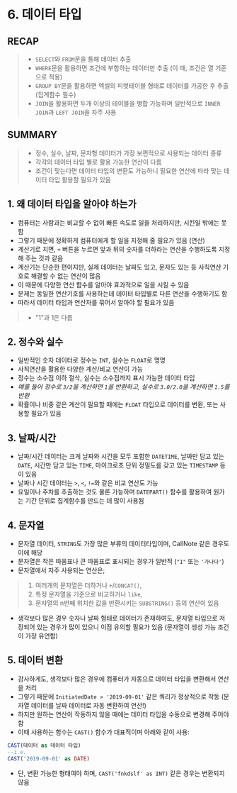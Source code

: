 # 6. 데이터 타입

## RECAP
>- `SELECT`와 `FROM`문을 통해 데이터 추출
>- `WHERE`문을 활용하면 조건에 부합하는 데이터만 추출 (이 때, 조건은 열 기준으로 적용)
>- `GROUP BY`문을 활용하면 엑셀의 피벗테이블 형태로 데이터를 가공한 후 추출 (집계함수 필수)
>- `JOIN`을 활용하면 두개 이상의 테이블을 병합 가능하며 일반적으로 `INNER JOIN`과 `LEFT JOIN`을 자주 사용

## SUMMARY
>- 정수, 실수, 날짜, 문자형 데이터가 가장 보편적으로 사용되는 데이터 종류
>- 각각의 데이터 타입 별로 활용 가능한 연산이 다름
>- 조건이 맞는다면 데이터 타입의 변환도 가능하니 필요한 연산에 따라 맞는 데이터 타입 활용할 필요가 있음

## 1. 왜 데이터 타입을 알아야 하는가
- 컴퓨터는 사람과는 비교할 수 없이 빠른 속도로 일을 처리하지만, 시킨일 밖에는 못함
- 그렇기 때문에 정확하게 컴퓨터에게 할 일을 지정해 줄 필요가 있음 (연산)
- 계산기로 치면, `+` 버튼을 누르면 앞과 뒤의 숫자를 더하라는 연산을 수행하도록 지정해 주는 것과 같음
- 계산기는 단순한 편이지만, 실제 데이터는 날짜도 있고, 문자도 있는 등 사칙연산 기호로 해결할 수 없는 연산이 많음
- 이 때문에 다양한 연산 함수를 알아야 효과적으로 일을 시킬 수 있음
- 문제는 동일한 연산기호를 사용하는데 데이터 타입별로 다른 연산을 수행하기도 함
- 따라서 데이터 타입과 연산자를 묶어서 알아야 할 필요가 있음
>- "1"과 1은 다름

## 2. 정수와 실수
- 일반적인 숫자 데이터로 정수는 `INT`, 실수는 `FLOAT`로 명명
- 사칙연산을 활용한 다양한 계산/비교 연산이 가능
- 정수는 소수점 이하 절삭, 실수는 소수점까지 표시 가능한 데이터 타입
- *예를 들어 정수로 `3/2`을 계산하면 `1`을 반환하고, 실수로 `3.0/2.0`을 계산하면 `1.5`를 반환*
- 확률이나 비중 같은 계산이 필요할 때에는 `FLOAT` 타입으로 데이터를 변환, 또는 사용할 필요가 있음

## 3. 날짜/시간
- 날짜/시간 데이터는 크게 날짜와 시간을 모두 포함한 `DATETIME`, 날짜만 담고 있는 `DATE`, 시간만 담고 있는 `TIME`, 마이크로초 단위 정밀도를 갖고 있는 `TIMESTAMP` 등이 있음
- 날짜나 시간 데이터는 `>`, `<`, `!=`와 같은 비교 연산도 가능
- 요일이나 주차를 추출하는 것도 물론 가능하며 `DATEPART()` 함수를 활용하여 원가는 기간 단위로 집계함수를 만드는 데 많이 사용됨

## 4. 문자열
- 문자열 데이터, `STRING`도 가장 많은 부류의 데이터타입이며, CallNote 같은 경우도 이에 해당
- 문자열은 작은 따옴표나 큰 따옴표로 표시되는 경우가 일반적 (`"1"` 또는 `'가나다'`)
- 문자열에서 자주 사용되는 연산은;
>1. 여러개의 문자열은 더하거나 `+`/`CONCAT()`,
>2. 특정 문자열을 기준으로 비교하거나 `like`,
>3. 문자열의 n번째 위치한 값을 반환시키는 `SUBSTRING()` 등의 연산이 있음
- 생각보다 많은 경우 숫자나 날짜 형태로 데이터가 존재하여도, 문자열 타입으로 저장되어 있는 경우가 많이 있으니 이점 유의할 필요가 있음 (문자열이 생성 가능 조건이 가장 유연함)

## 5. 데이터 변환
- 감사하게도, 생각보다 많은 경우에 컴퓨터가 자동으로 데이터 타입을 변환해서 연산을 처리
- 그렇기 때문에 `InitiatedDate > '2019-09-01'` 같은 쿼리가 정상적으로 작동 (문자열 데이터를 날짜 데이터로 자동 변환하여 연산!)
- 하지만 원하는 연산이 작동하지 않을 때에는 데이터 타입을 수동으로 변경해 주어야 함
- 이때 사용하는 함수는 `CAST()` 함수가 대표적이며 아래와 같이 사용:
```sql
CAST(데이터 as 데이터 타입)
--i.e.
CAST('2019-09-01' as DATE)
```
- 단, 변환 가능한 형태여야 하며, `CAST('fnkdslf' as INT)` 같은 경우는 변환되지 않음
